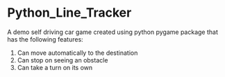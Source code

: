 # Python_Line_Tracker

A demo self driving car game created using python pygame package that has the following features:

1. Can move automatically to the destination
2. Can stop on seeing an obstacle
3. Can take a turn on its own
